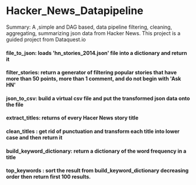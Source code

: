 # Hacker_News_Datapipeline
Summary:
A ,simple and DAG based, data pipeline filtering, cleaning, aggregating, summarizing json data from Hacker News.
This project is a guided project from Dataquest.io 



#### file_to_json: loads 'hn_stories_2014.json' file into a dictionary and return it
#### filter_stories: return a generator of filtering popular stories that have more than 50 points, more than 1 comment, and do not begin with 'Ask HN'
#### json_to_csv: build a virtual csv file and put the transformed json data onto the file
#### extract_titles: returns of every Hacer News story title
#### clean_titles : get rid of punctuation and transform each title into lower case and then return it
#### build_keyword_dictionary: return a dictionary of the word frequency in a title
#### top_keywords : sort the result from build_keyword_dictionary decreasing order then return first 100 results.


